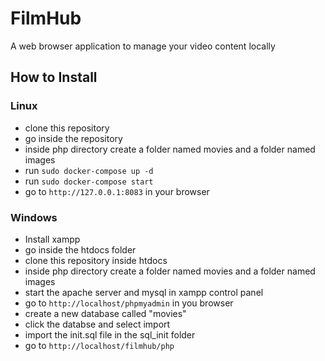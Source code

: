 # FilmHub

A web browser application to manage your video content locally 

## How to Install
### Linux 
- clone this repository 
- go inside the repository
- inside php directory create a folder named movies and a folder named images
- run ```sudo docker-compose up -d```
- run ```sudo docker-compose start```
- go to ```http://127.0.0.1:8083``` in your browser

### Windows

- Install xampp
- go inside the htdocs folder
- clone this repository inside htdocs
- inside php directory create a folder named movies and a folder named images
- start the apache server and mysql in xampp control panel
- go to ```http://localhost/phpmyadmin``` in you browser
- create a new database called "movies"
- click the databse and select import
- import the init.sql file in the sql_init folder
- go to ```http://localhost/filmhub/php```
